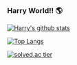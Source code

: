 ### Harry World!! 🌎

[![Harry's github stats](https://github-readme-stats.vercel.app/api?username=MoonSeong1000)](https://github.com/anuraghazra/github-readme-stats)

[![Top Langs](https://github-readme-stats.vercel.app/api/top-langs/?username=MoonSeong1000&layout=compact)](https://github.com/anuraghazra/github-readme-stats)

[![solved.ac tier](http://mazassumnida.wtf/api/generate_badge?boj=cms9586)](https://solved.ac/cms9586)

